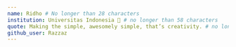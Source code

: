 ```yaml
---
name: Ridho # No longer than 28 characters
institution: Universitas Indonesia 🚩 # no longer than 58 characters
quote: Making the simple, awesomely simple, that’s creativity. # no longer than 100 characters, avoid using quotes(") to guarantee the format remains the same.
github_user: Razzaz
---
```

